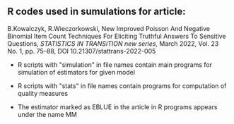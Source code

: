 ## R codes used in sumulations for article:
B.Kowalczyk, R.Wieczorkowski, New Improved Poisson And Negative Binomial Item Count Techniques For Eliciting Truthful  Answers To Sensitive Questions,
*STATISTICS IN TRANSITION new series*, March 2022, Vol. 23 No. 1, pp. 75–88, DOI 10.21307/stattrans-2022-005

- R scripts with "simulation" in file names contain main programs for simulation of estimators for given model

- R scripts with "stats" in file names contain programs for computation of quality measures 

- The estimator marked as EBLUE in the article in R programs appears under the name MM


